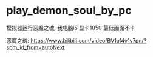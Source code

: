 # play_demon_soul_by_pc
模拟器运行恶魔之魂, 我电脑i5 显卡1050 最低画面不卡


恶魔之魂:
https://www.bilibili.com/video/BV1af4y1v7pn/?spm_id_from=autoNext
